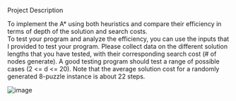 
Project Description  

To implement the A* using both heuristics and compare their efficiency in terms of depth of the solution and search costs.  
To test your program and analyze the efficiency, you can use the inputs that I provided to test your program. 
Please collect data on the different solution lengths that you have tested, with their corresponding search cost (# of nodes generate). 
A good testing program should test a range of possible cases (2 <= d <= 20). Note that the average solution cost for a 
randomly generated 8-puzzle instance is about 22 steps.

![image](https://github.com/jethpson/SchoolProjects/assets/152761484/276d2350-8ff0-4a07-bfe8-cfc5ef1bd4c9)
